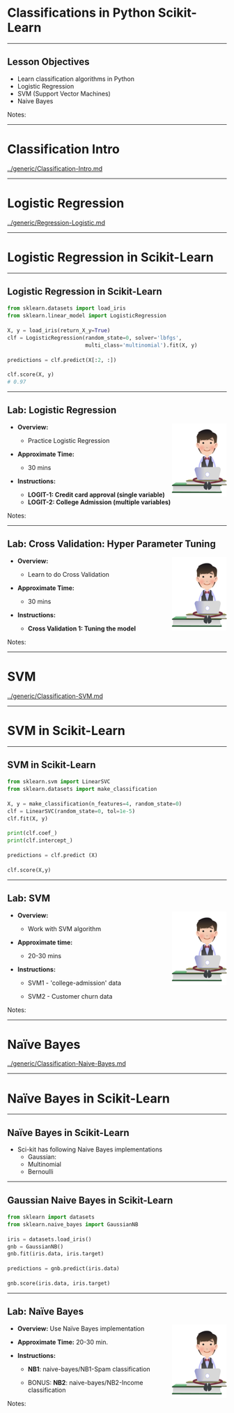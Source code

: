 # Classifications in Python Scikit-Learn

---


## Lesson Objectives

 * Learn classification algorithms in Python
 * Logistic Regression
 * SVM (Support Vector Machines)
 * Naive Bayes

Notes:

---

# Classification Intro

[../generic/Classification-Intro.md](../generic/Classification-Intro.md)

---

# Logistic Regression

[../generic/Regression-Logistic.md](../generic/Regression-Logistic.md)


---

# Logistic Regression in Scikit-Learn

---

## Logistic Regression in Scikit-Learn

```python
from sklearn.datasets import load_iris
from sklearn.linear_model import LogisticRegression

X, y = load_iris(return_X_y=True)
clf = LogisticRegression(random_state=0, solver='lbfgs',
                         multi_class='multinomial').fit(X, y)

predictions = clf.predict(X[:2, :])

clf.score(X, y)
# 0.97

```
<!-- {"left" : 0, "top" : 1.3, "height" : 3.49, "width" : 10.25} -->


---
## Lab: Logistic Regression

<img src="../../assets/images/icons/individual-labs.png" style="width:25%;float:right;"/><!-- {"left" : 7.11, "top" : 0.85, "height" : 3.78, "width" : 2.83} -->

 *  **Overview:**

     - Practice Logistic Regression

 *  **Approximate Time:**

     - 30 mins

 *  **Instructions:**
    -  **LOGIT-1: Credit card approval (single variable)**
    -  **LOGIT-2: College Admission (multiple variables)**

Notes:

---

## Lab: Cross Validation: Hyper Parameter Tuning

<img src="../../assets/images/icons/individual-labs.png" style="width:25%;float:right;"/><!-- {"left" : 7.11, "top" : 0.85, "height" : 3.78, "width" : 2.83} -->

 *  **Overview:**

    - Learn to do Cross Validation

 *  **Approximate Time:**

    - 30 mins

 *  **Instructions:**
     -  **Cross Validation 1: Tuning the model**


Notes:

---

# SVM

[../generic/Classification-SVM.md](../generic/Classification-SVM.md)

---

# SVM in Scikit-Learn

---
## SVM in Scikit-Learn

```python
from sklearn.svm import LinearSVC
from sklearn.datasets import make_classification

X, y = make_classification(n_features=4, random_state=0)
clf = LinearSVC(random_state=0, tol=1e-5)
clf.fit(X, y)

print(clf.coef_)
print(clf.intercept_)

predictions = clf.predict (X)

clf.score(X,y)

```
<!-- {"left" : 0, "top" : 1.3, "height" : 4.07, "width" : 10.25} -->

---
## Lab: SVM

<img src="../../assets/images/icons/individual-labs.png" style="width:25%;float:right;"/><!-- {"left" : 6.76, "top" : 0.88, "height" : 4.37, "width" : 3.28} -->


* **Overview:**
    - Work with SVM algorithm

* **Approximate time:**
    - 20-30 mins

* **Instructions:**

    - SVM1 - 'college-admission' data

    - SVM2 - Customer churn data


Notes:

---

# Naïve Bayes

[../generic/Classification-Naive-Bayes.md](../generic/Classification-Naive-Bayes.md)

---

# Naïve Bayes in Scikit-Learn

---

## Naïve Bayes in Scikit-Learn

* Sci-kit has following Naive Bayes implementations
    - Gaussian:
    - Multinomial
    - Bernoulli

---

## Gaussian Naive Bayes in Scikit-Learn

```python
from sklearn import datasets
from sklearn.naive_bayes import GaussianNB

iris = datasets.load_iris()
gnb = GaussianNB()
gnb.fit(iris.data, iris.target)

predictions = gnb.predict(iris.data)

gnb.score(iris.data, iris.target)

```
<!-- {"left" : 0, "top" : 1.34, "height" : 3.19, "width" : 7.78} -->

---

## Lab: Naïve Bayes

<img src="../../assets/images/icons/individual-labs.png" style="width:25%;float:right;"/><!-- {"left" : 6.93, "top" : 0.94, "height" : 3.77, "width" : 2.83} -->


* **Overview:** Use Naïve Bayes implementation

* **Approximate Time:** 20-30 min.

* **Instructions:**

    - **NB1**: naive-bayes/NB1-Spam classification

    - BONUS: **NB2**: naive-bayes/NB2-Income classification

Notes:
